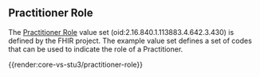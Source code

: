 ## **Practitioner Role**

The [Practitioner Role](http://hl7.org/fhir/ValueSet/practitioner-role) value set (oid:2.16.840.1.113883.4.642.3.430) is defined by the FHIR project. The example value set defines a set of codes that can be used to indicate the role of a Practitioner.

{{render:core-vs-stu3/practitioner-role}}

